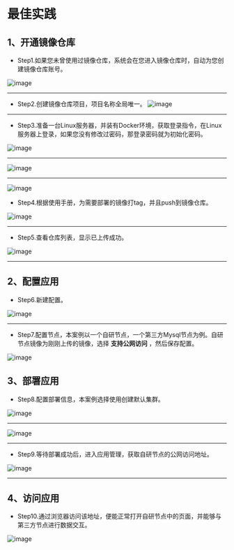 # 最佳实践

## 1、开通镜像仓库

- Step1.如果您未曾使用过镜像仓库，系统会在您进入镜像仓库时，自动为您创建镜像仓库账号。

![image](/images/OCD/shijian01.png)

---
- Step2.创建镜像仓库项目，项目名称全局唯一。
![image](/images/OCD/shijian02.png)

---

- Step3.准备一台Linux服务器，并装有Docker环境，获取登录指令，在Linux服务器上登录，如果您没有修改过密码，那登录密码就为初始化密码。

![image](/images/OCD/shijian03.png)

---

![image](/images/OCD/shijian04.png)

---

![image](/images/OCD/shijian05.png)

- Step4.根据使用手册，为需要部署的镜像打tag，并且push到镜像仓库。

![image](/images/OCD/shijian06.png)

---

- Step5.查看仓库列表，显示已上传成功。

![image](/images/OCD/shijian07.png)

---

## 2、配置应用

- Step6.新建配置。

![image](/images/OCD/shijian08.png)

---

- Step7.配置节点，本案例以一个自研节点，一个第三方Mysql节点为例。自研节点镜像为刚刚上传的镜像，选择 **支持公网访问** ，然后保存配置。

![image](/images/OCD/shijian09.png)

## 3、部署应用

- Step8.配置部署信息，本案例选择使用创建默认集群。

![image](/images/OCD/shijian10.png)

---

![image](/images/OCD/shijian11.png)

---

- Step9.等待部署成功后，进入应用管理，获取自研节点的公网访问地址。

![image](/images/OCD/shijian12.png)

---

## 4、访问应用

- Step10.通过浏览器访问该地址，便能正常打开自研节点中的页面，并能够与第三方节点进行数据交互。

![image](/images/OCD/shijian13.png)